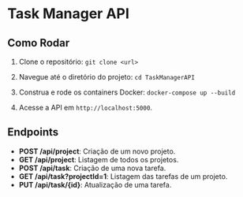 # Task Manager API

## Como Rodar

1. Clone o repositório:
```git clone <url>```

2. Navegue até o diretório do projeto:
```cd TaskManagerAPI```

3. Construa e rode os containers Docker:
```docker-compose up --build```

4. Acesse a API em `http://localhost:5000`.

## Endpoints

- **POST /api/project**: Criação de um novo projeto.
- **GET /api/project**: Listagem de todos os projetos.
- **POST /api/task**: Criação de uma nova tarefa.
- **GET /api/task?projectId=1**: Listagem das tarefas de um projeto.
- **PUT /api/task/{id}**: Atualização de uma tarefa.

